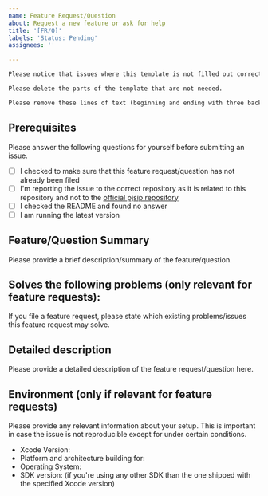 ```yaml
---
name: Feature Request/Question
about: Request a new feature or ask for help
title: '[FR/Q]'
labels: 'Status: Pending'
assignees: ''

---
```


```txt
Please notice that issues where this template is not filled out correctly won't receive an answer and get discarded and closed.

Please delete the parts of the template that are not needed.

Please remove these lines of text (beginning and ending with three backticks) before submitting the issue.
```

## Prerequisites

Please answer the following questions for yourself before submitting an issue.

- [ ] I checked to make sure that this feature request/question has not already been filed
- [ ] I'm reporting the issue to the correct repository as it is related to this repository and not to the [official pjsip repository](https://www.pjsip.org)
- [ ] I checked the README and found no answer 
- [ ] I am running the latest version

## Feature/Question Summary

Please provide a brief description/summary of the feature/question.

## Solves the following problems (only relevant for feature requests):

If you file a feature request, please state which existing problems/issues this feature request may solve.

## Detailed description

Please provide a detailed description of the feature request/question here.

## Environment (only if relevant for feature requests)

Please provide any relevant information about your setup. This is important in case the issue is not reproducible except for under certain conditions.

* Xcode Version:
* Platform and architecture building for:
* Operating System:
* SDK version:
  (if you're using any other SDK than the one shipped with the specified Xcode version)